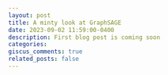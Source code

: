 ```yaml
---
layout: post
title: A minty look at GraphSAGE
date: 2023-09-02 11:59:00-0400
description: First blog post is coming soon
categories: 
giscus_comments: true
related_posts: false
---
```


